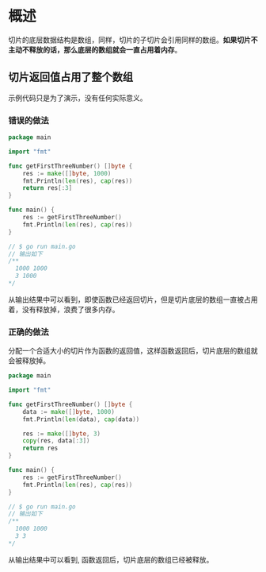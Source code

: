 # 概述

切片的底层数据结构是数组，同样，切片的子切片会引用同样的数组。**如果切片不主动不释放的话，那么底层的数组就会一直占用着内存**。

## 切片返回值占用了整个数组

示例代码只是为了演示，没有任何实际意义。

### 错误的做法

```go
package main

import "fmt"

func getFirstThreeNumber() []byte {
	res := make([]byte, 1000)
	fmt.Println(len(res), cap(res))
	return res[:3]
}

func main() {
	res := getFirstThreeNumber()
	fmt.Println(len(res), cap(res))
}

// $ go run main.go
// 输出如下
/**
  1000 1000
  3 1000
*/
```

从输出结果中可以看到，即使函数已经返回切片，但是切片底层的数组一直被占用着，没有释放掉，浪费了很多内存。

### 正确的做法

分配一个合适大小的切片作为函数的返回值，这样函数返回后，切片底层的数组就会被释放掉。

```go
package main

import "fmt"

func getFirstThreeNumber() []byte {
	data := make([]byte, 1000)
	fmt.Println(len(data), cap(data))

	res := make([]byte, 3)
	copy(res, data[:3])
	return res
}

func main() {
	res := getFirstThreeNumber()
	fmt.Println(len(res), cap(res))
}

// $ go run main.go
// 输出如下
/**
  1000 1000
  3 3
*/
```

从输出结果中可以看到, 函数返回后，切片底层的数组已经被释放。